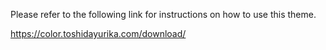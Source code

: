 Please refer to the following link for instructions on how to use this theme.


https://color.toshidayurika.com/download/